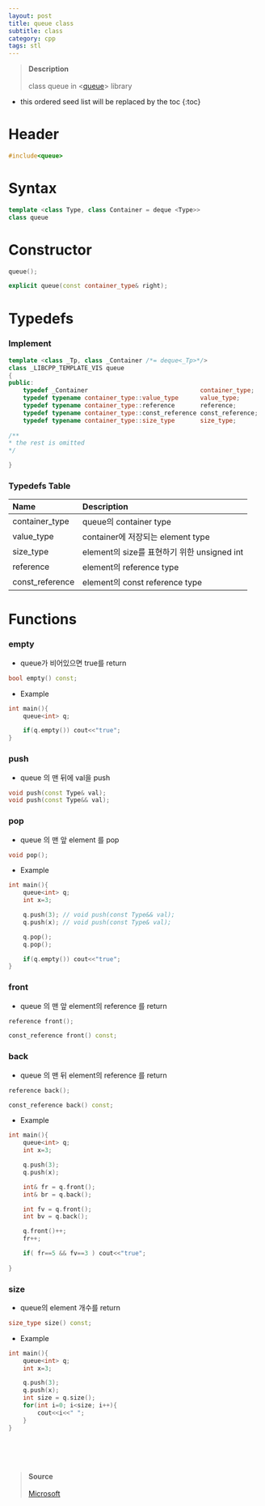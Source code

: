 ```yaml
---
layout: post
title: queue class
subtitle: class
category: cpp
tags: stl
---
```


> **Description** <br><br>
> class queue in <[queue](https://velog.io/@wangsun7/queue)> library<br>

* this ordered seed list will be replaced by the toc
{:toc}

# Header

```c++
#include<queue>
```

# Syntax

```c++
template <class Type, class Container = deque <Type>>
class queue
```

# Constructor

```c++
queue();
```
```c++
explicit queue(const container_type& right);
```

# Typedefs

### Implement
```c++
template <class _Tp, class _Container /*= deque<_Tp>*/>
class _LIBCPP_TEMPLATE_VIS queue
{
public:
    typedef _Container                               container_type;
    typedef typename container_type::value_type      value_type;
    typedef typename container_type::reference       reference;
    typedef typename container_type::const_reference const_reference;
    typedef typename container_type::size_type       size_type;
    
/**
* the rest is omitted
*/

}
```
### Typedefs Table

| Name |Description|
|:-------------|:----------|
| container_type | queue의 container type |
| value_type | container에 저장되는 element type|
| size_type | element의 size를 표현하기 위한 unsigned int |
| reference | element의 reference type |
| const_reference | element의 const reference type |


# Functions

### empty

- queue가 비어있으면 true를 return

```c++
bool empty() const;
```

- Example

```c++
int main(){
    queue<int> q;

    if(q.empty()) cout<<"true";
}
```

### push

- queue 의 맨 뒤에 val을 push

```c++
void push(const Type& val);
void push(const Type&& val);
```

### pop

- queue 의 맨 앞 element 를 pop

```c++
void pop();
```

- Example

```c++
int main(){
    queue<int> q;
    int x=3;

    q.push(3); // void push(const Type&& val);
    q.push(x); // void push(const Type& val);

    q.pop();
    q.pop();

    if(q.empty()) cout<<"true";
}
```

### front

- queue 의 맨 앞 element의 reference 를 return

```c++
reference front();

const_reference front() const;
```

### back

- queue 의 맨 뒤 element의 reference 를 return

```c++
reference back();

const_reference back() const;
```

- Example

```c++
int main(){
    queue<int> q;
    int x=3;

    q.push(3);
    q.push(x);

    int& fr = q.front();
    int& br = q.back();

    int fv = q.front();
    int bv = q.back();

    q.front()++;
    fr++;

    if( fr==5 && fv==3 ) cout<<"true";
    
}
```

### size

- queue의 element 개수를 return

```c++
size_type size() const;
```

- Example

```c++
int main(){
    queue<int> q;
    int x=3;

    q.push(3);
    q.push(x);
    int size = q.size();
    for(int i=0; i<size; i++){
        cout<<i<<" ";
    }
}
```
<br><br><br>
> **Source**<br><br>
> [Microsoft](https://learn.microsoft.com/ko-kr/cpp/standard-library/queue-class?view=msvc-170)   

